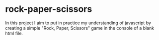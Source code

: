 # rock-paper-scissors

In this project I aim to put in practice my understanding of javascript by creating a simple "Rock, Paper, Scissors" game in the console of a blank html file. 
